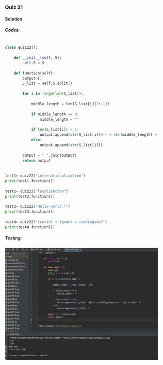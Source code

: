 
### Quiz 21


#### Solution


##### Codes:

```.py

class quiz22():

    def __init__(self, S):
        self.S = S

    def function(self):
        output=[]
        S_list = self.S.split()

        for i in range(len(S_list)):

            middle_length = len(S_list[i][1:-1])

            if middle_length == 0:
                middle_length = ""

            if len(S_list[i]) > 1:
                output.append(str(S_list[i][0]) + str(middle_length) + str(S_list[i][-1]))
            else:
                output.append(str(S_list[i]))

        output = " ".join(output)
        return output


test1= quiz22("internationalization")
print(test1.function())

test2= quiz22("localization")
print(test2.function())

test3= quiz22("Hello world !")
print(test3.function())

test4= quiz22("(codin) + (game) = (codingame)")
print(test4.function())

```

##### Testing:

![](https://github.com/BrightChanges/Unit-3/blob/main/Screen%20Shot%200003-03-08%20at%202.11.15%20PM.png)

